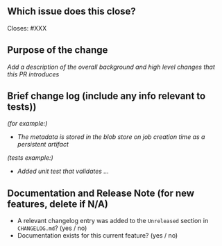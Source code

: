 <!-- < < < < < < < < < < < < < < < < < < < < < < < < < < < < < < < < < ☺
v                               ✰  Thanks for creating a PR! ✰    
☺ > > > > > > > > > > > > > > > > > > > > > > > > > > > > > > > > >  -->
## Which issue does this close?
Closes: #XXX
## Purpose of the change
*Add a description of the overall background and high level changes that this PR introduces*

## Brief change log (include any info relevant to tests))
*(for example:)*
  - *The metadata is stored in the blob store on job creation time as a persistent artifact*

*(tests example:)*
  - *Added unit test that validates ...*
## Documentation and Release Note (for new features, delete if N/A)
  - A relevant changelog entry was added to the `Unreleased` section in `CHANGELOG.md`? (yes / no)
  - Documentation exists for this current feature? (yes / no)
 